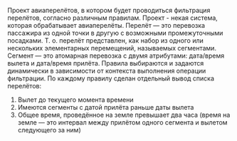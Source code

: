 Проект авиаперелётов, в котором будет проводиться фильтрация перелётов, согласно различным правилам.
Проект - некая система, которая обрабатывает авиаперелёты. 
Перелёт — это перевозка пассажира из одной точки в другую с возможными промежуточными посадками. 
Т. о. перелёт представлен, как набор из одного или нескольких элементарных перемещений, называемых сегментами. 
Сегмент — это атомарная перевозка с двумя атрибутами: дата/время вылета и дата/время прилёта.
Правила выбираются и задаются динамически в зависимости от контекста выполнения операции фильтрации.
По каждому правилу сделан отдельный вывод списка перелётов:

1. Вылет до текущего момента времени
2. Имеются сегменты с датой прилёта раньше даты вылета
3. Общее время, проведённое на земле превышает два часа (время на земле — это интервал между прилётом одного сегмента и вылетом следующего за ним)
